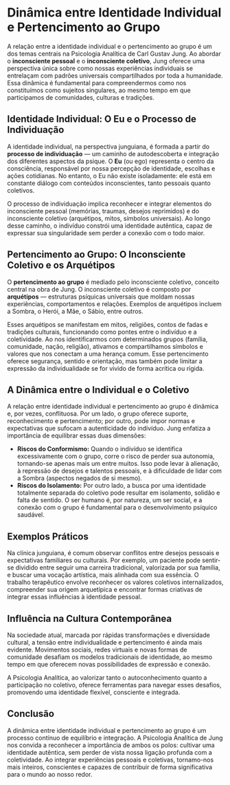 # Dinâmica entre Identidade Individual e Pertencimento ao Grupo

A relação entre a identidade individual e o pertencimento ao grupo é um dos temas centrais na Psicologia Analítica de Carl Gustav Jung. Ao abordar o **inconsciente pessoal** e o **inconsciente coletivo**, Jung oferece uma perspectiva única sobre como nossas experiências individuais se entrelaçam com padrões universais compartilhados por toda a humanidade. Essa dinâmica é fundamental para compreendermos como nos constituímos como sujeitos singulares, ao mesmo tempo em que participamos de comunidades, culturas e tradições.

## Identidade Individual: O Eu e o Processo de Individuação

A identidade individual, na perspectiva junguiana, é formada a partir do **processo de individuação** — um caminho de autodescoberta e integração dos diferentes aspectos da psique. O **Eu** (ou ego) representa o centro da consciência, responsável por nossa percepção de identidade, escolhas e ações cotidianas. No entanto, o Eu não existe isoladamente: ele está em constante diálogo com conteúdos inconscientes, tanto pessoais quanto coletivos.

O processo de individuação implica reconhecer e integrar elementos do inconsciente pessoal (memórias, traumas, desejos reprimidos) e do inconsciente coletivo (arquétipos, mitos, símbolos universais). Ao longo desse caminho, o indivíduo constrói uma identidade autêntica, capaz de expressar sua singularidade sem perder a conexão com o todo maior.

## Pertencimento ao Grupo: O Inconsciente Coletivo e os Arquétipos

O **pertencimento ao grupo** é mediado pelo inconsciente coletivo, conceito central na obra de Jung. O inconsciente coletivo é composto por **arquétipos** — estruturas psíquicas universais que moldam nossas experiências, comportamentos e relações. Exemplos de arquétipos incluem a Sombra, o Herói, a Mãe, o Sábio, entre outros.

Esses arquétipos se manifestam em mitos, religiões, contos de fadas e tradições culturais, funcionando como pontes entre o indivíduo e a coletividade. Ao nos identificarmos com determinados grupos (família, comunidade, nação, religião), ativamos e compartilhamos símbolos e valores que nos conectam a uma herança comum. Esse pertencimento oferece segurança, sentido e orientação, mas também pode limitar a expressão da individualidade se for vivido de forma acrítica ou rígida.

## A Dinâmica entre o Individual e o Coletivo

A relação entre identidade individual e pertencimento ao grupo é dinâmica e, por vezes, conflituosa. Por um lado, o grupo oferece suporte, reconhecimento e pertencimento; por outro, pode impor normas e expectativas que sufocam a autenticidade do indivíduo. Jung enfatiza a importância de equilibrar essas duas dimensões:

- **Riscos do Conformismo:** Quando o indivíduo se identifica excessivamente com o grupo, corre o risco de perder sua autonomia, tornando-se apenas mais um entre muitos. Isso pode levar à alienação, à repressão de desejos e talentos pessoais, e à dificuldade de lidar com a Sombra (aspectos negados de si mesmo).
- **Riscos do Isolamento:** Por outro lado, a busca por uma identidade totalmente separada do coletivo pode resultar em isolamento, solidão e falta de sentido. O ser humano é, por natureza, um ser social, e a conexão com o grupo é fundamental para o desenvolvimento psíquico saudável.

## Exemplos Práticos

Na clínica junguiana, é comum observar conflitos entre desejos pessoais e expectativas familiares ou culturais. Por exemplo, um paciente pode sentir-se dividido entre seguir uma carreira tradicional, valorizada por sua família, e buscar uma vocação artística, mais alinhada com sua essência. O trabalho terapêutico envolve reconhecer os valores coletivos internalizados, compreender sua origem arquetípica e encontrar formas criativas de integrar essas influências à identidade pessoal.

## Influência na Cultura Contemporânea

Na sociedade atual, marcada por rápidas transformações e diversidade cultural, a tensão entre individualidade e pertencimento é ainda mais evidente. Movimentos sociais, redes virtuais e novas formas de comunidade desafiam os modelos tradicionais de identidade, ao mesmo tempo em que oferecem novas possibilidades de expressão e conexão.

A Psicologia Analítica, ao valorizar tanto o autoconhecimento quanto a participação no coletivo, oferece ferramentas para navegar esses desafios, promovendo uma identidade flexível, consciente e integrada.

## Conclusão

A dinâmica entre identidade individual e pertencimento ao grupo é um processo contínuo de equilíbrio e integração. A Psicologia Analítica de Jung nos convida a reconhecer a importância de ambos os polos: cultivar uma identidade autêntica, sem perder de vista nossa ligação profunda com a coletividade. Ao integrar experiências pessoais e coletivas, tornamo-nos mais inteiros, conscientes e capazes de contribuir de forma significativa para o mundo ao nosso redor.